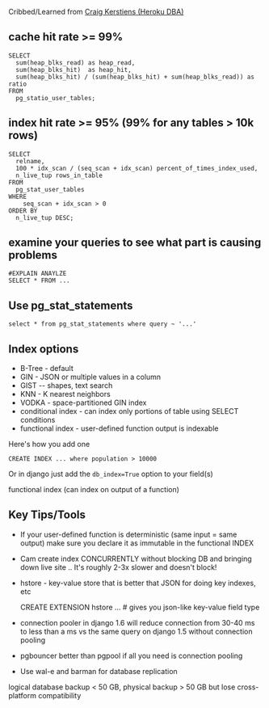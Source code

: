 Cribbed/Learned from [Craig Kerstiens (Heroku DBA)](craigkerstiens.com) 


cache hit rate >= 99%
---------------------


    SELECT 
      sum(heap_blks_read) as heap_read,
      sum(heap_blks_hit)  as heap_hit,
      sum(heap_blks_hit) / (sum(heap_blks_hit) + sum(heap_blks_read)) as ratio
    FROM 
      pg_statio_user_tables;


index hit rate >= 95% (99% for any tables > 10k rows)
---------------------

    SELECT 
      relname, 
      100 * idx_scan / (seq_scan + idx_scan) percent_of_times_index_used, 
      n_live_tup rows_in_table
    FROM 
      pg_stat_user_tables
    WHERE 
        seq_scan + idx_scan > 0 
    ORDER BY 
      n_live_tup DESC;


examine your queries to see what part is causing problems
---------------------------------------------------------

    #EXPLAIN ANAYLZE
    SELECT * FROM ...


Use pg_stat_statements
----------------------

    select * from pg_stat_statements where query ~ '...'

Index options
-------------

+ B-Tree - default
+ GIN - JSON or multiple values in a column
+ GIST -- shapes, text search
+ KNN - K nearest neighbors
+ VODKA - space-partitioned GIN index
+ conditional index - can index only portions of table using SELECT conditions
+ functional index - user-defined function output is indexable

Here's how you add one 

    CREATE INDEX ... where population > 10000

Or in django just add the `db_index=True` option to your field(s)


functional index (can index on output of a function)


Key Tips/Tools
--------------

+ If your user-defined function is deterministic (same input = same output) make sure you declare it as immutable in the functional INDEX


+ Cam create index CONCURRENTLY without blocking DB and bringing down live site .. It's roughly 2-3x slower and doesn't block!

+ hstore - key-value store that is better that JSON for doing key indexes, etc

    CREATE EXTENSION hstore ... # gives you json-like key-value field type


+ connection pooler in django 1.6 will reduce connection from 30-40 ms to less than a ms vs the same query on django 1.5 without connection pooling

+ pgbouncer better than pgpool if all you need is connection pooling

+ Use wal-e and barman for database replication

logical database backup < 50 GB, physical backup > 50 GB but lose cross-platform compatibility

